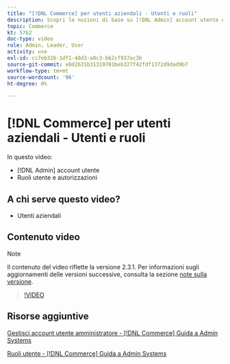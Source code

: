 ```yaml
---
title: "[!DNL Commerce] per utenti aziendali - Utenti e ruoli"
description: Scopri le nozioni di base su [!DNL Admin] account utente e ruoli utente che determinano le autorizzazioni.
topic: Commerce
kt: 5762
doc-type: video
role: Admin, Leader, User
activity: use
exl-id: cc7eb326-1df1-48d3-a8c3-b62cf937ac3b
source-git-commit: e8d2631b31319701beb327f42fdf1372d9dad9b7
workflow-type: tm+mt
source-wordcount: '96'
ht-degree: 0%

---
```


# [!DNL Commerce] per utenti aziendali - Utenti e ruoli

In questo video:

- [!DNL Admin] account utente
- Ruoli utente e autorizzazioni

## A chi serve questo video?

- Utenti aziendali

## Contenuto video

>[!NOTE]
>
>Il contenuto del video riflette la versione 2.3.1. Per informazioni sugli aggiornamenti delle versioni successive, consulta la sezione [note sulla versione](https://experienceleague.adobe.com/docs/commerce-operations/release/notes/overview.html).

>[!VIDEO](https://video.tv.adobe.com/v/35947?quality=12&learn=on)

## Risorse aggiuntive

[Gestisci account utente amministratore - [!DNL Commerce] Guida a Admin Systems](https://experienceleague.adobe.com/docs/commerce-admin/systems/user-accounts/permissions-users-all.html)

[Ruoli utente - [!DNL Commerce] Guida a Admin Systems](https://experienceleague.adobe.com/docs/commerce-admin/systems/user-accounts/permissions-user-roles.html)

